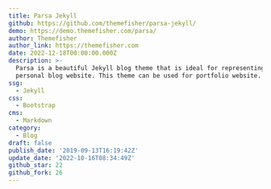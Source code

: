 ```yaml
---
title: Parsa Jekyll
github: https://github.com/themefisher/parsa-jekyll/
demo: https://demo.themefisher.com/parsa/
author: Themefisher
author_link: https://themefisher.com
date: 2022-12-18T00:00:00.000Z
description: >-
  Parsa is a beautiful Jekyll blog theme that is ideal for representing your
  personal blog website. This theme can be used for portfolio website.
ssg:
  - Jekyll
css:
  - Bootstrap
cms:
  - Markdown
category:
  - Blog
draft: false
publish_date: '2019-09-13T16:19:42Z'
update_date: '2022-10-16T08:34:49Z'
github_star: 22
github_fork: 26
---
```

